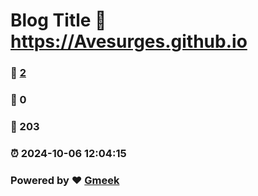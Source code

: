# Blog Title :link: https://Avesurges.github.io 
### :page_facing_up: [2](https://Avesurges.github.io/tag.html) 
### :speech_balloon: 0 
### :hibiscus: 203 
### :alarm_clock: 2024-10-06 12:04:15 
### Powered by :heart: [Gmeek](https://github.com/Meekdai/Gmeek)
